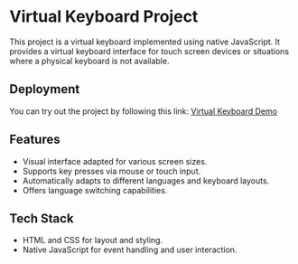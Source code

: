# Virtual Keyboard Project


This project is a virtual keyboard implemented using native JavaScript. It provides a virtual keyboard interface for touch screen devices or situations where a physical keyboard is not available.

## Deployment

You can try out the project by following this link: [Virtual Keyboard Demo](https://sidoryakasergey.github.io/virtual-keyboard/)

## Features

- Visual interface adapted for various screen sizes.
- Supports key presses via mouse or touch input.
- Automatically adapts to different languages and keyboard layouts.
- Offers language switching capabilities.

## Tech Stack

- HTML and CSS for layout and styling.
- Native JavaScript for event handling and user interaction.
